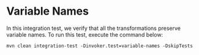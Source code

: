 # Variable Names

In this integration test, we verify that all the transformations preserve
variable names. To run this test, execute the command below:

```shell
mvn clean integration-test -Dinvoker.test=variable-names -DskipTests
```
